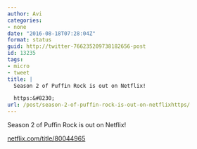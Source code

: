 ```yaml
---
author: Avi
categories:
- none
date: "2016-08-18T07:28:04Z"
format: status
guid: http://twitter-766235209738182656-post
id: 13235
tags:
- micro
- tweet
title: |
  Season 2 of Puffin Rock is out on Netflix!

  https:&#8230;
url: /post/season-2-of-puffin-rock-is-out-on-netflixhttps/
---
```

Season 2 of Puffin Rock is out on Netflix!

[netflix.com/title/80044965](https://www.netflix.com/title/80044965)